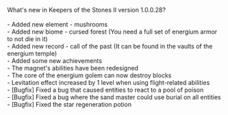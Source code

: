 What's new in Keepers of the Stones II version 1.0.0.28?<br />
<br />- Added new element - mushrooms
<br />- Added new biome - cursed forest (You need a full set of energium armor to not die in it)
<br />- Added new record - call of the past (It can be found in the vaults of the energium temple)
<br />- Added some new achievements
<br />- The magnet's abilities have been redesigned
<br />- The core of the energium golem can now destroy blocks
<br />- Levitation effect increased by 1 level when using flight-related abilities
<br />- [Bugfix] Fixed a bug that caused entities to react to a pool of poison
<br />- [Bugfix] Fixed a bug where the sand master could use burial on all entities
<br />- [Bugfix] Fixed the star regeneration potion
